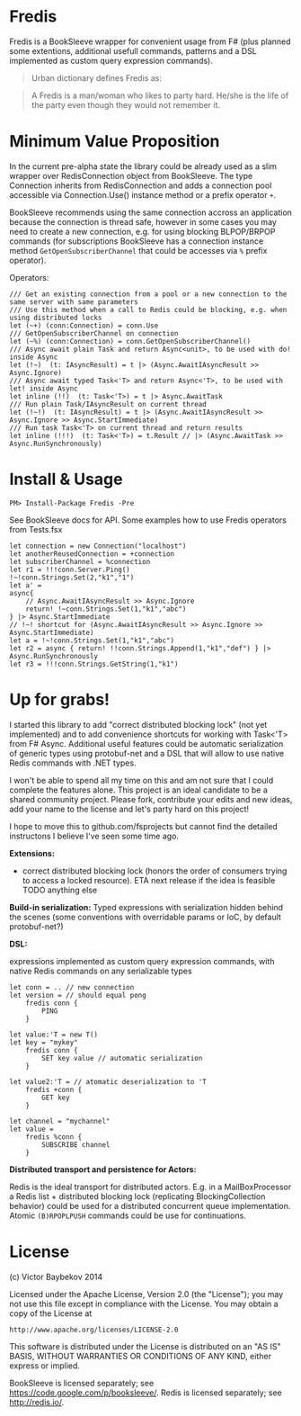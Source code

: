 Fredis
=======================
Fredis is a BookSleeve wrapper for convenient usage from F# (plus planned some extentions, 
additional usefull commands, patterns and a DSL implemented as custom query expression commands).

>Urban dictionary defines Fredis as:

>A Fredis is a man/woman who likes to party hard. He/she is the life of the party even though they would not remember it.


Minimum Value Proposition
======================
In the current pre-alpha state the library could be already used as a slim wrapper over RedisConnection 
object from BookSleeve. The type Connection inherits from RedisConnection and adds a connection pool
accessible via Connection.Use() instance method or a prefix operator `+`.

BookSleeve recommends using the same connection accross an application because the connection is thread safe,
however in some cases you may need to create a new connection, e.g. for using blocking BLPOP/BRPOP
commands (for subscriptions BookSleeve has a connection instance method `GetOpenSubscriberChannel` that could
be accesses via `%` prefix operator).

Operators:

	/// Get an existing connection from a pool or a new connection to the same server with same parameters
	/// Use this method when a call to Redis could be blocking, e.g. when using distributed locks
	let (~+) (conn:Connection) = conn.Use
	/// GetOpenSubscriberChannel on connection
	let (~%) (conn:Connection) = conn.GetOpenSubscriberChannel()
	/// Async await plain Task and return Async<unit>, to be used with do! inside Async
	let (!~)  (t: IAsyncResult) = t |> (Async.AwaitIAsyncResult >> Async.Ignore)
	/// Async await typed Task<'T> and return Async<'T>, to be used with let! inside Async
	let inline (!!)  (t: Task<'T>) = t |> Async.AwaitTask
	/// Run plain Task/IAsyncResult on current thread
	let (!~!)  (t: IAsyncResult) = t |> (Async.AwaitIAsyncResult >> Async.Ignore >> Async.StartImmediate)
	/// Run task Task<'T> on current thread and return results
	let inline (!!!)  (t: Task<'T>) = t.Result // |> (Async.AwaitTask >> Async.RunSynchronously)
    

Install & Usage
=======================

	PM> Install-Package Fredis -Pre

See BookSleeve docs for API. Some examples how to use Fredis operators from Tests.fsx

	let connection = new Connection("localhost")
	let anotherReusedConnection = +connection
	let subscriberChannel = %connection
	let r1 = !!!conn.Server.Ping()
	!~!conn.Strings.Set(2,"k1","1")
	let a' = 
    async{
        // Async.AwaitIAsyncResult >> Async.Ignore
        return! !~conn.Strings.Set(1,"k1","abc")
    } |> Async.StartImmediate
	// !~! shortcut for (Async.AwaitIAsyncResult >> Async.Ignore >> Async.StartImmediate)
	let a = !~!conn.Strings.Set(1,"k1","abc") 
	let r2 = async { return! !!conn.Strings.Append(1,"k1","def") } |> Async.RunSynchronously
	let r3 = !!!conn.Strings.GetString(1,"k1")


Up for grabs!
=======================
I started this library to add "correct distributed blocking lock" (not yet implemented) 
and to add convenience shortcuts for working with Task<'T> from F# Async. Additional useful 
features could be automatic serialization of generic types using protobuf-net and
a DSL that will allow to use native Redis commands with .NET types. 


I won't be able to spend all my time on this and am not sure that I could complete the features alone.
This project is an ideal candidate to be a shared community project. Please fork, contribute your
 edits and new ideas, add your name to the license and let's party hard on this project!

I hope to move this to github.com/fsprojects but cannot find the detailed instructons I believe I've seen some time ago.

**Extensions:**
- correct distributed blocking lock (honors the order of consumers trying to access a locked resource). ETA next release if the idea is feasible 
TODO anything else

**Build-in serialization:** 
Typed expressions with serialization hidden behind the scenes (some conventions with overridable params or IoC, by default protobuf-net?)

**DSL:**

expressions implemented as custom query expression commands, with native Redis commands on any serializable types

	let conn = .. // new connection
	let version = // should equal pong
		fredis conn {
			PING
		}
	
	let value:'T = new T()
	let key = "mykey"
		fredis conn {
			SET key value // automatic serialization
		}	

	let value2:'T = // atomatic deserialization to 'T
		fredis +conn {
			GET key
		}

	let channel = "mychannel"
	let value = 
		fredis %conn {
			SUBSCRIBE channel
		}

**Distributed transport and persistence for Actors:**

Redis is the ideal transport for distributed actors. E.g. in a MailBoxProcessor a Redis list + distributed blocking lock (replicating BlockingCollection behavior)
could be used for a distributed concurrent queue implementation. Atomic `(B)RPOPLPUSH` commands could be 
use for continuations.


License
=======================

(c) Victor Baybekov 2014

Licensed under the Apache License, Version 2.0 (the "License");
you may not use this file except in compliance with the License.
You may obtain a copy of the License at

    http://www.apache.org/licenses/LICENSE-2.0

This software is distributed under the License is distributed on an "AS IS" BASIS,
WITHOUT WARRANTIES OR CONDITIONS OF ANY KIND, either express or implied.

BookSleeve is licensed separately; see https://code.google.com/p/booksleeve/.
Redis is licensed separately; see http://redis.io/.
